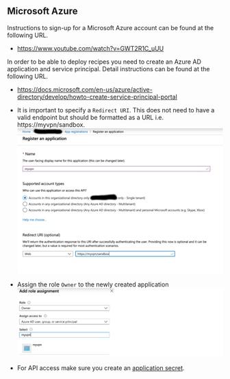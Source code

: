 ## Microsoft Azure

Instructions to sign-up for a Microsoft Azure account can be found at the following URL.

* https://www.youtube.com/watch?v=GWT2R1C_uUU

In order to be able to deploy recipes you need to create an Azure AD application and service principal. Detail instructions can be found at the following URL.

* https://docs.microsoft.com/en-us/azure/active-directory/develop/howto-create-service-principal-portal

* It is important to specify a `Redirect URI`. This does not need to have a valid endpoint but should be formatted as a URL i.e. https://myvpn/sandbox.
\
  ![alt text](azure-app-registration.png "Azure App Registration")

* Assign the role `Owner` to the newly created application
\
  ![alt text](azure-add-role-assignment.png "Azure App Registration")

* For API access make sure you create an [application secret](https://docs.microsoft.com/en-us/azure/active-directory/develop/howto-create-service-principal-portal#create-a-new-application-secret).
